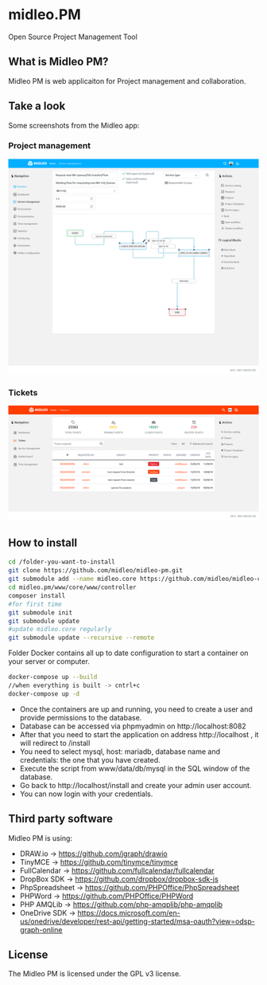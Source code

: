 # midleo.PM

Open Source Project Management Tool

## What is Midleo PM?
Midleo PM is web applicaiton for Project management and collaboration.

## Take a look

Some screenshots from the Midleo app:

### Project management
![The Midleo web app](https://github.com/midleo/midleo-pm/blob/master/github.assets/service-management.png?raw=true)

### Tickets
![The Midleo web app](https://github.com/midleo/midleo-pm/blob/master/github.assets/tickets.png?raw=true)


## How to install

```bash
cd /folder-you-want-to-install
git clone https://github.com/midleo/midleo-pm.git
git submodule add --name midleo.core https://github.com/midleo/midleo-core.git www/core 
cd midleo.pm/www/core/www/controller
composer install
#for first time
git submodule init
git submodule update
#update midleo.core regularly
git submodule update --recursive --remote
```

Folder Docker contains all up to date configuration to start a container on your server or computer.

```bash
docker-compose up --build
//when everything is built -> cntrl+c
docker-compose up -d
```

- Once the containers are up and running, you need to create a user and provide permissions to the database.
- Database can be accessed via phpmyadmin on http://localhost:8082
- After that you need to start the application on address http://localhost , it will redirect to /install
- You need to select mysql, host: mariadb, database name and credentials: the one that you have created.
- Execute the script from www/data/db/mysql in the SQL window of the database.
- Go back to http://localhost/install and create your admin user account.
- You can now login with your credentials.


## Third party software

Midleo PM is using:

- DRAW.io -> https://github.com/jgraph/drawio
- TinyMCE -> https://github.com/tinymce/tinymce
- FullCalendar -> https://github.com/fullcalendar/fullcalendar
- DropBox SDK -> https://github.com/dropbox/dropbox-sdk-js
- PhpSpreadsheet -> https://github.com/PHPOffice/PhpSpreadsheet
- PHPWord -> https://github.com/PHPOffice/PHPWord
- PHP AMQLib -> https://github.com/php-amqplib/php-amqplib
- OneDrive SDK -> https://docs.microsoft.com/en-us/onedrive/developer/rest-api/getting-started/msa-oauth?view=odsp-graph-online


## License

The Midleo PM is licensed under the GPL v3 license.